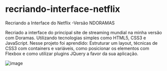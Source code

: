 # recriando-interface-netflix
Recriando a Interface do Netflix -Versão NDORAMAS

Recriado a interface do principal site de streaming mundial na minha versão com Doramas.
Utilizando tecnologias simples como HTML5, CSS3 e JavaScript.
Nesse projeto foi aprendido: 
Estruturar um layout, técnicas de CSS3 com containers e variáveis, como posicionar os elementos com Flexbox e como utilizar plugins JQuery a favor da sua aplicação.

![image](https://user-images.githubusercontent.com/93100302/181864383-bff99913-4fb9-43fb-97cb-c417e1b9475c.png)
